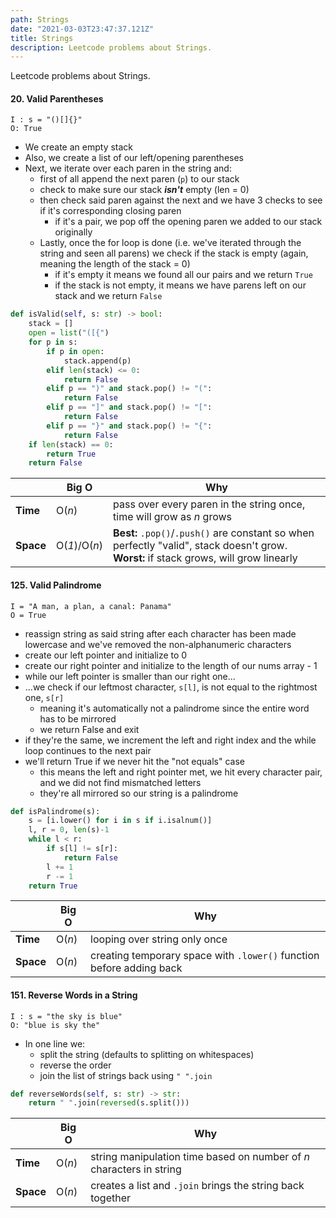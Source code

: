 ```yaml
---
path: Strings
date: "2021-03-03T23:47:37.121Z"
title: Strings
description: Leetcode problems about Strings.
---
```


Leetcode problems about Strings.

#### 20. Valid Parentheses

`I : s = "()[]{}"`<br/>
`O: True`<br/>

- We create an empty stack
- Also, we create a list of our left/opening parentheses
- Next, we iterate over each paren in the string and:
  - first of all append the next paren (`p`) to our stack
  - check to make sure our stack _**isn't**_ empty (len = 0)
  - then check said paren against the next and we have 3 checks to see if it's corresponding closing paren
    - if it's a pair, we pop off the opening paren we added to our stack originally
  - Lastly, once the for loop is done (i.e. we've iterated through the string and seen all parens) we check if the stack is empty (again, meaning the length of the stack = 0)
    - if it's empty it means we found all our pairs and we return `True`
    - if the stack is not empty, it means we have parens left on our stack and we return `False`

```python
def isValid(self, s: str) -> bool:
    stack = []
    open = list("([{")
    for p in s:
        if p in open:
            stack.append(p)
        elif len(stack) <= 0:
            return False
        elif p == ")" and stack.pop() != "(":
            return False
        elif p == "]" and stack.pop() != "[":
            return False
        elif p == "}" and stack.pop() != "{":
            return False
    if len(stack) == 0:
        return True
    return False
```

|           | Big O                       | Why                                                                                                                                        |
| --------- | --------------------------- | ------------------------------------------------------------------------------------------------------------------------------------------ |
| **Time**  | O(<em>n</em>)               | pass over every paren in the string once, time will grow as <em>n</em> grows                                                               |
| **Space** | O(<em>1</em>)/O(<em>n</em>) | **Best:** `.pop()`/`.push()` are constant so when perfectly "valid", stack doesn't grow.<br/>**Worst:** if stack grows, will grow linearly |

#### 125. Valid Palindrome

`I = "A man, a plan, a canal: Panama"`<br/>
`O = True`<br/>

- reassign string as said string after each character has been made lowercase and we've removed the non-alphanumeric characters
- create our left pointer and initialize to 0
- create our right pointer and initialize to the length of our nums array - 1
- while our left pointer is smaller than our right one...
- ...we check if our leftmost character, `s[l]`, is not equal to the rightmost one, `s[r]`
  - meaning it's automatically not a palindrome since the entire word has to be mirrored
  - we return False and exit
- if they're the same, we increment the left and right index and the while loop continues to the next pair
- we'll return True if we never hit the "not equals" case
  - this means the left and right pointer met, we hit every character pair, and we did not find mismatched letters
  - they're all mirrored so our string is a palindrome

```python
def isPalindrome(s):
    s = [i.lower() for i in s if i.isalnum()]
    l, r = 0, len(s)-1
    while l < r:
        if s[l] != s[r]:
            return False
        l += 1
        r -= 1
    return True
```

|           | Big O         | Why                                                                  |
| --------- | ------------- | -------------------------------------------------------------------- |
| **Time**  | O(<em>n</em>) | looping over string only once                                        |
| **Space** | O(<em>n</em>) | creating temporary space with `.lower()` function before adding back |

#### 151. Reverse Words in a String

`I : s = "the sky is blue"`<br/>
`O: "blue is sky the"`<br/>

- In one line we:
  - split the string (defaults to splitting on whitespaces)
  - reverse the order
  - join the list of strings back using `" ".join`

```python
def reverseWords(self, s: str) -> str:
    return " ".join(reversed(s.split()))
```

|           | Big O         | Why                                                                         |
| --------- | ------------- | --------------------------------------------------------------------------- |
| **Time**  | O(<em>n</em>) | string manipulation time based on number of <em>n</em> characters in string |
| **Space** | O(<em>n</em>) | creates a list and `.join` brings the string back together                  |

